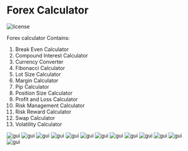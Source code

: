 # Forex Calculator
![license](assets/lgplv3.png)

Forex calculator Contains:

1) Break Even Calculator
2) Compound Interest Calculator
3) Currency Converter
4) Fibonacci Calculator
5) Lot Size Calculator
6) Margin Calculator
7) Pip Calculator
8) Position Size Calculator
9) Profit and Loss Calculator
10) Risk Management Calculator
11) Risk Reward Calculator
12) Swap Calculator
13) Volatility Calculator

![gui](assets/gui1.png)
![gui](assets/gui2.png)
![gui](assets/gui3.png)
![gui](assets/gui4.png)
![gui](assets/gui5.png)
![gui](assets/gui6.png)
![gui](assets/gui7.png)
![gui](assets/gui8.png)
![gui](assets/gui9.png)
![gui](assets/gui10.png)
![gui](assets/gui11.png)
![gui](assets/gui12.png)
![gui](assets/gui13.png)